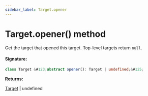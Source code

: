 ```yaml
---
sidebar_label: Target.opener
---
```


# Target.opener() method

Get the target that opened this target. Top-level targets return `null`.

#### Signature:

```typescript
class Target &#123;abstract opener(): Target | undefined;&#125;
```

**Returns:**

[Target](./puppeteer.target.md) \| undefined
